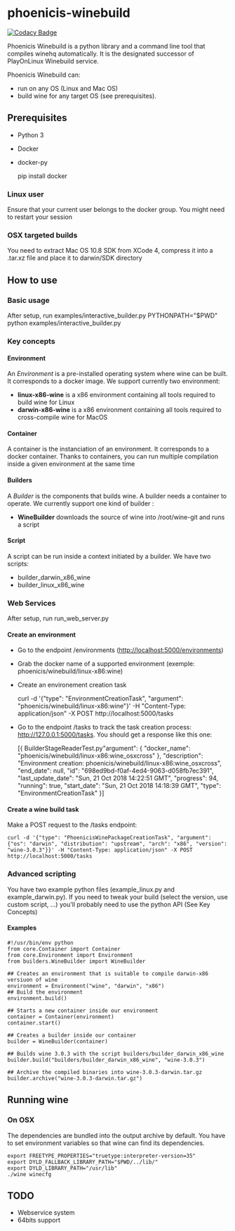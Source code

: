 # phoenicis-winebuild

[![Codacy Badge](https://api.codacy.com/project/badge/Grade/5a2ba048397a4c3dac18682b6045b9c6)](https://app.codacy.com/app/PhoenicisOrg/phoenicis-winebuild?utm_source=github.com&utm_medium=referral&utm_content=PhoenicisOrg/phoenicis-winebuild&utm_campaign=Badge_Grade_Dashboard)

Phoenicis Winebuild is a python library and a command line tool that compiles winehq automatically. It is the designated successor of PlayOnLinux Winebuild service.

Phoenicis Winebuild can:

-   run on any OS (Linux and Mac OS)
-   build wine for any target OS (see prerequisites).

## Prerequisites

-   Python 3
-   Docker
-   docker-py


    pip install docker

### Linux user

Ensure that your current user belongs to the docker group. You might need to restart your session

### OSX targeted builds

You need to extract Mac OS 10.8 SDK from XCode 4, compress it into a .tar.xz file and place it to darwin/SDK directory  

## How to use

### Basic usage

After setup, run examples/interactive_builder.py
   PYTHONPATH="$PWD" python examples/interactive_builder.py  

### Key concepts

#### Environment

An _Environment_ is a pre-installed operating system where wine can be built. It corresponds to a docker image. We support currently two environment:

-   **linux-x86-wine** is a x86 environment containing all tools required to build wine for Linux
-   **darwin-x86-wine** is a x86 environment containing all tools required to cross-compile wine for MacOS

#### Container

A container is the instanciation of an environment. It corresponds to a docker container. Thanks to containers, you can run multiple compilation inside a given environment at the same time

#### Builders

A _Builder_ is the components that builds wine. A builder needs a container to operate. We currently support one kind of builder :

-   **WineBuilder** downloads the source of wine into /root/wine-git and runs a script

#### Script

A script can be run inside a context initiated by a builder. We have two scripts:

-   builder_darwin_x86_wine
-   builder_linux_x86_wine

### Web Services

After setup, run run_web_server.py

#### Create an environment

-   Go to the endpoint /environments (<http://localhost:5000/environments>)
-   Grab the docker name of a supported environment (exemple: phoenicis/winebuild/linux-x86:wine)
-   Create an environement creation task


     curl -d '{"type": "EnvironmentCreationTask", "argument": "phoenicis/winebuild/linux-x86:wine"}' -H "Content-Type: application/json" -X POST http://localhost:5000/tasks

-   Go to the endpoint /tasks to track the task creation process: <http://127.0.0.1:5000/tasks>. You should get a response like this one:


    [{
      BuilderStageReaderTest.py"argument": {
        "docker_name": "phoenicis/winebuild/linux-x86:wine_osxcross"
      },
      "description": "Environment creation: phoenicis/winebuild/linux-x86:wine_osxcross",
      "end_date": null,
      "id": "698ed9bd-f0af-4ed4-9063-d058fb7ec391",
      "last_update_date": "Sun, 21 Oct 2018 14:22:51 GMT",
      "progress": 94,
      "running": true,
      "start_date": "Sun, 21 Oct 2018 14:18:39 GMT",
      "type": "EnvironmentCreationTask"
    }]

#### Create a wine build task

Make a POST request to the /tasks endpoint:

    curl -d '{"type": "PhoenicisWinePackageCreationTask", "argument": {"os": "darwin", "distribution": "upstream", "arch": "x86", "version": "wine-3.0.3"}}' -H "Content-Type: application/json" -X POST http://localhost:5000/tasks

### Advanced scripting

You have two example python files (example_linux.py and example_darwin.py). If you need to tweak your build (select the version, use custom script, ...) you'll probably need to use the python API (See Key Concepts)

#### Examples

    #!/usr/bin/env python
    from core.Container import Container
    from core.Environment import Environment
    from builders.WineBuilder import WineBuilder

    ## Creates an environment that is suitable to compile darwin-x86 versiuon of wine
    environment = Environment("wine", "darwin", "x86")
    ## Build the environment
    environment.build()

    ## Starts a new container inside our environment
    container = Container(environment)
    container.start()

    ## Creates a builder inside our container
    builder = WineBuilder(container)

    ## Builds wine 3.0.3 with the script builders/builder_darwin_x86_wine
    builder.build("builders/builder_darwin_x86_wine", "wine-3.0.3")

    ## Archive the compiled binaries into wine-3.0.3-darwin.tar.gz
    builder.archive("wine-3.0.3-darwin.tar.gz")

## Running wine

### On OSX

The dependencies are bundled into the output archive by default.
You have to set environment variables so that wine can find its dependencies.

    export FREETYPE_PROPERTIES="truetype:interpreter-version=35"
    export DYLD_FALLBACK_LIBRARY_PATH="$PWD/../lib/"
    export DYLD_LIBRARY_PATH="/usr/lib"
    ./wine winecfg

## TODO

-   Webservice system
-   64bits support
